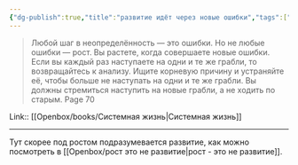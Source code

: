 ```yaml
---
{"dg-publish":true,"title":"развитие идёт через новые ошибки","tags":["quotes"],"date":"2023-09-11T11:33:13+03:00","modified_at":"2023-09-16T17:19:49+03:00","dg-path":"/quotes/202304280855.md","permalink":"/quotes/202304280855/","dgPassFrontmatter":true}
---
```



> Любой шаг в неопределённость — это ошибки. Но не любые ошибки — рост. Вы растете, когда совершаете новые ошибки. Если вы каждый раз наступаете на одни и те же грабли, то возвращайтесь к анализу. Ищите корневую причину и устраняйте её, чтобы больше не наступать на одни и те же грабли. Вы должны стремиться наступить на новые грабли, а не ходить по старым. Page 70

Link:: [[Openbox/books/Системная жизнь\|Системная жизнь]]

---

Тут скорее под ростом подразумевается развитие, как можно посмотреть в [[Openbox/рост это не развитие\|рост - это не развитие]].
